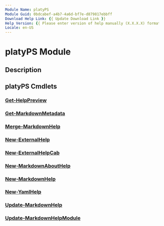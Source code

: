 ```yaml
---
Module Name: platyPS
Module Guid: 0bdcabef-a4b7-4a6d-bf7e-d879817ebbff
Download Help Link: {{ Update Download Link }}
Help Version: {{ Please enter version of help manually (X.X.X.X) format }}
Locale: en-US
---
```


# platyPS Module
## Description


## platyPS Cmdlets
### [Get-HelpPreview](Get-HelpPreview.md)


### [Get-MarkdownMetadata](Get-MarkdownMetadata.md)


### [Merge-MarkdownHelp](Merge-MarkdownHelp.md)


### [New-ExternalHelp](New-ExternalHelp.md)


### [New-ExternalHelpCab](New-ExternalHelpCab.md)


### [New-MarkdownAboutHelp](New-MarkdownAboutHelp.md)


### [New-MarkdownHelp](New-MarkdownHelp.md)


### [New-YamlHelp](New-YamlHelp.md)


### [Update-MarkdownHelp](Update-MarkdownHelp.md)


### [Update-MarkdownHelpModule](Update-MarkdownHelpModule.md)


